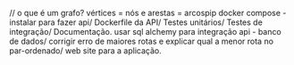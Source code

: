 
// o que é um grafo? vértices = nós e arestas = arcospip docker compose - instalar para fazer api/ Dockerfile da API/ Testes unitários/ Testes de integração/ Documentação.
usar sql alchemy para integração api - banco de dados/ corrigir erro de maiores rotas e explicar qual a menor rota no par-ordenado/ web site para a aplicação.